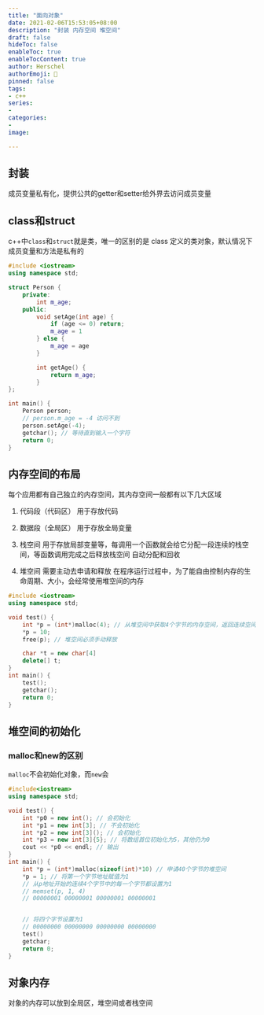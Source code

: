 ```yaml
---
title: "面向对象"
date: 2021-02-06T15:53:05+08:00
description: "封装 内存空间 堆空间"
draft: false
hideToc: false
enableToc: true
enableTocContent: true
author: Herschel
authorEmoji: 🎅
pinned: false
tags:
- c++
series:
-
categories:
-
image:

---
```

## 封装

成员变量私有化，提供公共的getter和setter给外界去访问成员变量

## class和struct

c++中`class`和`struct`就是类，唯一的区别的是 class 定义的类对象，默认情况下成员变量和方法是私有的

```c++
#include <iostream>
using namespace std;

struct Person {
    private:
        int m_age;
    public:
        void setAge(int age) {
            if (age <= 0) return;
            m_age = 1
        } else {
            m_age = age
        }

        int getAge() {
            return m_age;
        }
};

int main() {
    Person person;
    // person.m_age = -4 访问不到
    person.setAge(-4);
    getchar(); // 等待直到输入一个字符
    return 0;
}
```

## 内存空间的布局

每个应用都有自己独立的内存空间，其内存空间一般都有以下几大区域

1. 代码段（代码区）
用于存放代码

2. 数据段（全局区）
用于存放全局变量

3. 栈空间
用于存放局部变量等，每调用一个函数就会给它分配一段连续的栈空间，等函数调用完成之后释放栈空间
自动分配和回收

4. 堆空间
需要主动去申请和释放
在程序运行过程中，为了能自由控制内存的生命周期、大小，会经常使用堆空间的内存
```c++
#include <iostream>
using namespace std;

void test() {
    int *p = (int*)malloc(4); // 从堆空间中获取4个字节的内存空间，返回连续空间的首内存地址
    *p = 10;
    free(p); // 堆空间必须手动释放

    char *t = new char[4]
    delete[] t;
}
int main() {
    test();
    getchar();
    return 0;
}

```
## 堆空间的初始化

### malloc和new的区别
`malloc`不会初始化对象，而`new`会
```c++
#include<iostream>
using namespace std;

void test() {
    int *p0 = new int(); // 会初始化
    int *p1 = new int[3]; // 不会初始化
    int *p2 = new int[3](); // 会初始化
    int *p3 = new int[3]{5}; // 将数组首位初始化为5，其他仍为0
    cout << *p0 << endl; // 输出
}
int main() {
    int *p = (int*)malloc(sizeof(int)*10) // 申请40个字节的堆空间
    *p = 1; // 将第一个字节地址赋值为1
    // 从p地址开始的连续4个字节中的每一个字节都设置为1
    // memset(p, 1, 4)
    // 00000001 00000001 00000001 00000001


    // 将四个字节设置为1
    // 00000000 00000000 00000000 00000000
    test()
    getchar;
    return 0;
}
```
## 对象内存

对象的内存可以放到全局区，堆空间或者栈空间
